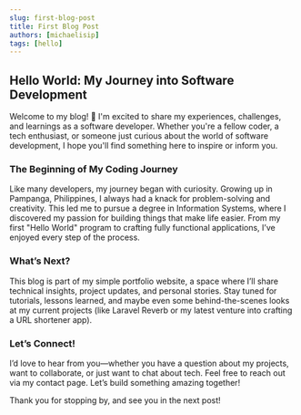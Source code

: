```yaml
---
slug: first-blog-post
title: First Blog Post
authors: [michaelisip]
tags: [hello]
---
```


## Hello World: My Journey into Software Development

Welcome to my blog! 🎉 I'm excited to share my experiences, challenges, and learnings as a software developer. Whether you're a fellow coder, a tech enthusiast, or someone just curious about the world of software development, I hope you'll find something here to inspire or inform you.

### The Beginning of My Coding Journey

Like many developers, my journey began with curiosity. Growing up in Pampanga, Philippines, I always had a knack for problem-solving and creativity. This led me to pursue a degree in Information Systems, where I discovered my passion for building things that make life easier. From my first "Hello World" program to crafting fully functional applications, I’ve enjoyed every step of the process.

### What’s Next?

This blog is part of my simple portfolio website, a space where I’ll share technical insights, project updates, and personal stories. Stay tuned for tutorials, lessons learned, and maybe even some behind-the-scenes looks at my current projects (like Laravel Reverb or my latest venture into crafting a URL shortener app).

### Let’s Connect!

I’d love to hear from you—whether you have a question about my projects, want to collaborate, or just want to chat about tech. Feel free to reach out via my contact page. Let’s build something amazing together!

Thank you for stopping by, and see you in the next post!
